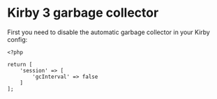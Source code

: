 # Kirby 3 garbage collector

First you need to disable the automatic garbage collector in your Kirby config:
```
<?php

return [
    'session' => [
        'gcInterval' => false
    ]
];
```
